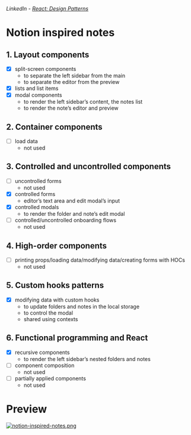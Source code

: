 _LinkedIn - [React: Design Patterns](https://www.linkedin.com/learning/react-design-patterns)_

# Notion inspired notes

## 1. Layout components

- [x] split-screen components
  - to separate the left sidebar from the main
  - to separate the editor from the preview
- [x] lists and list items
- [x] modal components
  - to render the left sidebar’s content, the notes list
  - to render the note’s editor and preview

## 2. Container components

- [ ] load data
  - not used

## 3. Controlled and uncontrolled components

- [ ] uncontrolled forms
  - not used
- [x] controlled forms
  - editor’s text area and edit modal’s input
- [x] controlled modals
  - to render the folder and note’s edit modal
- [ ] controlled/uncontrolled onboarding flows
  - not used

## 4. High-order components

- [ ] printing props/loading data/modifying data/creating forms with HOCs
  - not used

## 5. Custom hooks patterns

- [x] modifying data with custom hooks
  - to update folders and notes in the local storage
  - to control the modal
  - shared using contexts

## 6. Functional programming and React

- [x] recursive components
  - to render the left sidebar’s nested folders and notes
- [ ] component composition
  - not used
- [ ] partially applied components
  - not used

# Preview

[![notion-inspired-notes.png](https://i.postimg.cc/J4SP36xf/notion-inspired-notes.png)](https://postimg.cc/ZCF84L1H)
